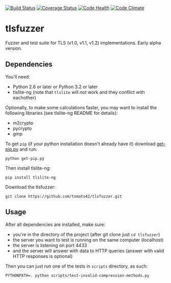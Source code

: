 [![Build Status](https://travis-ci.org/tomato42/tlsfuzzer.svg?branch=master)](https://travis-ci.org/tomato42/tlsfuzzer)
[![Coverage Status](https://coveralls.io/repos/tomato42/tlsfuzzer/badge.svg?branch=master)](https://coveralls.io/r/tomato42/tlsfuzzer?branch=master)
[![Code Health](https://landscape.io/github/tomato42/tlsfuzzer/master/landscape.svg?style=flat)](https://landscape.io/github/tomato42/tlsfuzzer/master)
[![Code Climate](https://codeclimate.com/github/tomato42/tlsfuzzer/badges/gpa.svg)](https://codeclimate.com/github/tomato42/tlsfuzzer)

# tlsfuzzer
Fuzzer and test suite for TLS (v1.0, v1.1, v1.2) implementations. Early alpha
version.

## Dependencies
You'll need:
 * Python 2.6 or later or Python 3.2 or later
 * tlslite-ng (note that `tlslite` will *not* work and they conflict with
   eachother)

Optionally, to make some calculations faster, you may want to install the
following libraries (see tlslite-ng README for details):
 * m2crypto
 * pycrypto
 * gmp

To get `pip` (if your python installation doesn't already have it) download
[get-pip.py](https://bootstrap.pypa.io/get-pip.py) and run:
```
python get-pip.py
```

Then install tlslite-ng:
```
pip install tlslite-ng
```

Download the tlsfuzzer:
```
git clone https://github.com/tomato42/tlsfuzzer.git
```

## Usage
After all dependencies are installed, make sure:
 * you're in the directory of the project (after git clone just `cd tlsfuzzer`)
 * the server you want to test is running on the same computer (localhost)
 * the server is listening on port 4433
 * and the server will answer with data to HTTP queries (answer with valid
   HTTP responses is optional)

Then you can just run one of the tests in `scripts` directory, as such:
```
PYTHONPATH=. python scripts/test-invalid-compression-methods.py
```
